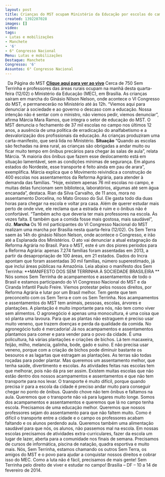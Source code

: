 ```yaml
---
layout: post
title: Crianças do MST ocupam Ministério da Educação por escolas do campo
created: 1392207028
images: []
video: 
tags:
- Lutas e mobilizações
- Manchete
- '6'
- 6° Congresso Nacional
Menu: Lutas e mobilizações
Destaque: Manchete
Congresso: '6'
Assuntos: 6° Congresso Nacional
---
```



 
Da Página do MST
[**Clique aqui para ver ao vivo**](http://twitcasting.tv/midianinja)
Cerca de 750 Sem Terrinha e professores das áreas rurais ocupam na manhã desta quarta-feira (12/02) o Ministério da Educação (MEC), em Brasília. As crianças saíram em marcha do Ginásio Nilson Nelson, onde acontece o VI Congresso do MST, e permanecerão no Ministério até às 12h.
“Viemos aqui para denunciar à sociedade e ao governo o descaso com a educação. Nossa intenção não é sentar com o ministro, não viemos pedir, viemos denunciar”, afirma Márcia Mara Ramos, que integra o setor de educação do MST.
O MST denuncia o fechamento de 37 mil escolas no campo nos últimos 12 anos, a ausência de uma política de erradicação do analfabetismo e a desvalorização dos profissionais da educação. As crianças produziram uma carta-manifesto, que será lida no Ministério.
**Situação**
“Quando as escolas são fechadas na área rural, as crianças são obrigadas a andar muito ou ficar muito tempo em ônibus precários para chegar às salas de aula”, relata Márcia. “A maioria dos ônibus que fazem esse deslocamento está em situação lamentável, sem as condições mínimas de segurança. Em alguns estados do Nordeste, esse transporte é feito ainda em pau de arara”, exemplifica.
Márcia explica que o Movimento reivindica a construção de 400 escolas nos assentamentos da Reforma Agrária, para atender à demanda das famílias.
“Hoje, existem apenas 76 mil escolas no campo, e muitas delas funcionam sem biblioteca, laboratórios, algumas até sem água encanada”, destaca.
Rian da Silva Carvalho, de 11 anos, mora no assentamento Dorcelina, no Mato Grosso do Sul. Ele gasta todo dia duas horas para chegar na escola e voltar pra casa.
Além de querer estudar mais perto de onde vive, ele reclama que a estrada é ruim e o ônibus não é confortável. “Também acho que deveria ter mais professores na escola. Às vezes falta. E também que a comida fosse mais gostosa, mais saudável”, diz.
**Marcha**
Os 16 mil participantes do VI Congresso Nacional do MST realizam uma marcha por Brasília nesta quarta-feira (12/02). Os Sem Terra saem às 14h do ginásio Nilson Nelson, onde acontece o Congresso, e irão até a Esplanada dos Ministérios.
O ato vai denunciar a atual estagnação da Reforma Agrária no Brasil. Para o MST, este é um dos piores períodos para a Reforma Agrária: apenas 7.274 famílias foram assentadas em 2013, a partir da desapropriação de 100 áreas, em 21 estados.
Dados do Incra apontam que foram assentadas 30 mil famílias, número superestimado, já que inclui áreas públicas na Amazônia.
Leia abaixo o manifesto dos Sem Terrinha:
**MANIFESTO DOS SEM TERRINHA À SOCIEDADE BRASILEIRA **
Nós somos Sem Terrinha de acampamentos e assentamentos de todo o Brasil e estamos participando do VI Congresso Nacional do MST e da Ciranda Infantil Paulo Freire. Viemos protestar pelos nossos direitos, por Reforma Agrária e lutar por um Brasil melhor.
Tem gente que tem preconceito com os Sem Terra e com os Sem Terrinha. Nos acampamentos e assentamentos do MST tem animais, pessoas, escolas, árvores e plantações. A plantação é muito importante para nós, não tem como viver sem alimentos.
O agronegócio é apenas uma monocultura, é uma coisa que só planta uma lavoura. Para que as plantas não estraguem é preciso usar muito veneno, que trazem doenças e perda da qualidade da comida. No agronegócio tudo é mercadoria!
Já nos acampamentos e assentamentos plantamos para comer e para vender para o povo da cidade. É uma policultura, há várias plantações e criações de bichos. Lá tem macaxeira, feijão, milho, melancia, galinha, bode, gado e suíno. E não precisa usar veneno, porque com a criação de bichos pode diminuir bastante os besouros e as lagartas que estragam as plantações. As terras são todas roçadas para poder plantar.
Mas queremos um assentamento melhor, que tenha saúde, divertimento e escolas. As atividades feitas nas escolas tem que melhorar, pois não dá pra ser assim. Existem muitas escolas que não estão dentro dos nossos acampamentos e assentamentos e que não tem transporte para nos levar.
O transporte é muito difícil, porque quando precisa ir para a escola da cidade é preciso andar muito para conseguir chegar no ponto de ônibus. Quando chove não tem ônibus e faltamos na aula. Queremos que o transporte não vá para lugares muito longe.
Somos dos acampamentos e assentamentos e queremos que lá no campo tenha escola. Precisamos de uma educação melhor. Queremos que nossos professores sejam do assentamento para que não faltem muito. Como é difícil o transporte entre a cidade e o campo os professores acabam faltando e os alunos perdendo aula.
Queremos também uma alimentação saudável para que nós, os alunos, não passemos mal na escola. Em nossas escolas precisamos de atividades extra-curriculares, fazer da escola um lugar de lazer, aberta para a comunidade nos finais de semana. Precisamos de cursos de informática, piscina de natação, quadra esportiva e muito mais.
Nós, Sem Terrinha, estamos chamando os outros Sem Terra, os amigos do MST e o povo para ajudar a conquistar nossos direitos e cobrar isso do MEC. Como a luta não é fácil, precisamos de mais gente!
Sem Terrinha pelo direito de viver e estudar no campo!
Brasília – DF – 10 a 14 de fevereiro de 2014.
